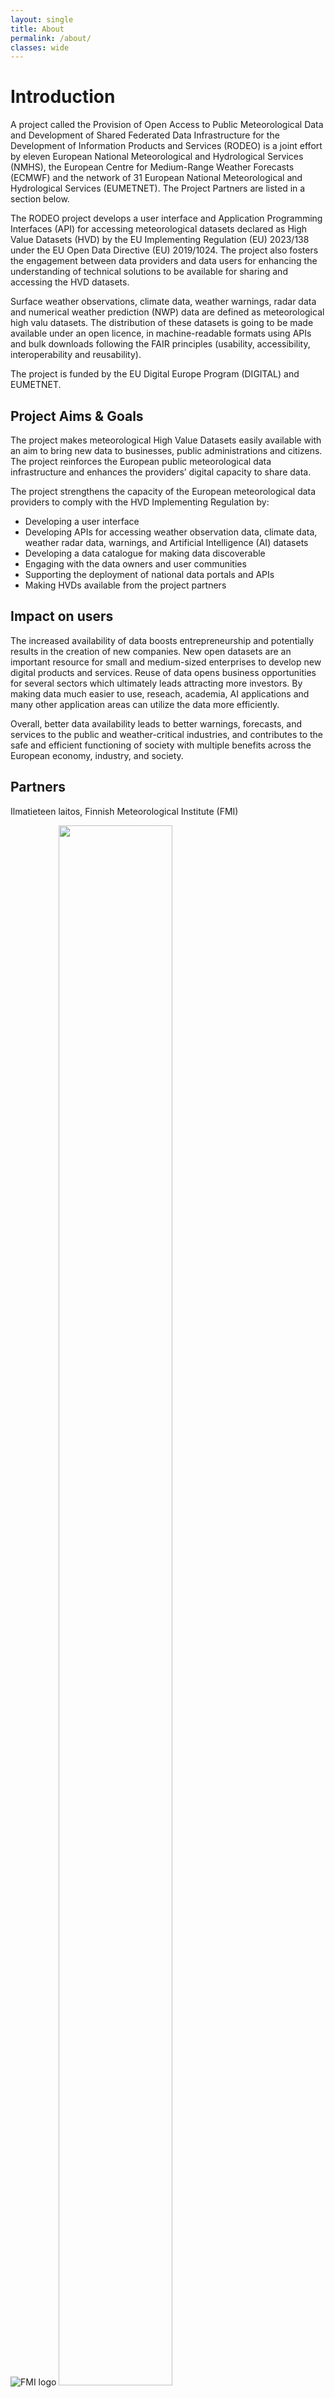 ```yaml
---
layout: single
title: About
permalink: /about/
classes: wide
---
```


# Introduction

A project called the Provision of Open Access to Public Meteorological Data and Development of Shared Federated Data Infrastructure for the Development of Information Products
and Services (RODEO) is a joint effort by eleven European National Meteorological and Hydrological Services (NMHS), the European Centre for Medium-Range Weather
Forecasts (ECMWF) and the network of 31 European National Meteorological and Hydrological Services (EUMETNET). The Project Partners are listed in a section below. 

The RODEO project develops a user interface and Application Programming Interfaces (API) for accessing meteorological datasets declared as High Value Datasets (HVD) by the EU
Implementing Regulation (EU) 2023/138 under the EU Open Data Directive (EU) 2019/1024. The project also fosters the engagement between data providers and data users for
enhancing the understanding of technical solutions to be available for sharing and accessing the HVD datasets.

Surface weather observations, climate data, weather warnings, radar data and numerical weather prediction (NWP) data are defined as meteorological high valu datasets.
The distribution of these datasets is going to be made available under an open licence, in machine-readable formats using APIs and bulk downloads following the FAIR
principles (usability, accessibility, interoperability and reusability).

The project is funded by the EU Digital Europe Program (DIGITAL) and EUMETNET.

## Project Aims & Goals

The project makes meteorological High Value Datasets easily available with an aim to bring new data to businesses, public administrations and citizens. The project reinforces
the European public meteorological data infrastructure and enhances the providers’ digital capacity to share data.

The project strengthens the capacity of the European meteorological data providers to comply with the HVD Implementing Regulation by:
- Developing a user interface
- Developing APIs for accessing weather observation data, climate data, weather radar data, warnings, and Artificial Intelligence (AI) datasets
- Developing a data catalogue for making data discoverable
- Engaging with the data owners and user communities
- Supporting the deployment of national data portals and APIs
- Making HVDs available from the project partners

## Impact on users

The increased availability of data boosts entrepreneurship and potentially results in the creation of new companies. New open datasets are an important resource for small and
medium-sized enterprises to develop new digital products and services. Reuse of data opens business opportunities for several sectors which ultimately leads attracting more
investors. By making data much easier to use, reseach, academia, AI applications and many other application areas can utilize the data more efficiently.   

Overall, better data availability leads to better warnings, forecasts, and services to the public and weather-critical industries, and contributes to the safe and efficient
functioning of society with multiple benefits across the European economy, industry, and society.

## Partners

Ilmatieteen laitos, Finnish Meteorological Institute (FMI)

![FMI logo](/assets/images/il-logo-fi-se-en-rgb-1860x345px.png "FMI logo")
      <img src="FMI logo" width="60%" height="80%">

Danmarks Meteorologiske Institut, Danish Meteorological Institute (DMI)

![DMI logo](/assets/images/DMI_RGB_UK.png "DMI logo")

European Centre for Medium-Range Weather Forecasts (ECMWF)

![ECMWF logo](/assets/images/ECMWF_Master_Logo_RGB_nostrap.png "ECMWF logo")

Orszagos Meteorologiai Szolgalat, Hungarian Meteorological Service (OMSZ)

![OMSZ logo](/assets/images/OMSZ_Logo.png "OMSZ logo")

Bundesanstalt für Geologie, Geophysik, Klimatologie und Meteorologie, GeoSphere Austria

![Geosphere logo](/assets/images/GeoSphereAustria_Basislogo_Positiv_RGB_XL.jpg "Geosphere logo")

Koninklijk Nederlands Meteorologisch Institutt, Royal Netherlands Meteorological Institute (KNMI)

![KNMI logo](/assets/images/IW_KNMI_Logo_online_ex_pos_en.png "KNMI logo")

Latvijas Vides, Geologijas un Meteorologijas Centrs Sia, Latvian Environment, Geology and Meteorology Centre (LVGMC)

![Latvia logo](/assets/images/LVGMC_full-2000.png "Latvia logo")

EUMETNET Groupement D’Interet Economique, EUMETNET

![EUMETNET logo](/assets/images/EUMETNETLogo_FullColourHorizontal.jpg "EUMETNET logo")

Meteorologisk Institutt, Norwegian Meteorological Institute (Met Norway)

![MetNo logo](/assets/images/MetNorway_RGB_Horisontal_ENG.jpg "MetNo logo")

Administratia Nationala De Meteorologie R.A., National Administration of Meteorology of Romania (ANM)

![ANM logo](/assets/images/ANM_logo_horizontal.svg "ANM logo")

Vedurstofa Islands, Icelandic Meteorological Office (IMO)

![IMO logo](/assets/images/IMO-Logo-EN-01-Blue.png "IMO logo")

Instytut Meteorologii i Gospodarki Wodnej – Państwowy Instytut Badawczy, Institute of Meteorology and Water Management - National Research Institute of Poland (IMGW-PIB)

![IMGW logo](/assets/images/IMGW-PIB_LOGO_PODSTAWOWE_EN_RGB.png "IMGW logo") 

Institut Royal Meteorologique de Belgique, NSTITUT ROYAL METEOROLOGIQUE DE Belgique, Royal Meteorological Institute of Belgium (IRM)

